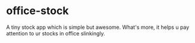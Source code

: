 # office-stock
A tiny stock app which is simple but awesome. What's more, it helps u pay attention to ur stocks in office slinkingly.
